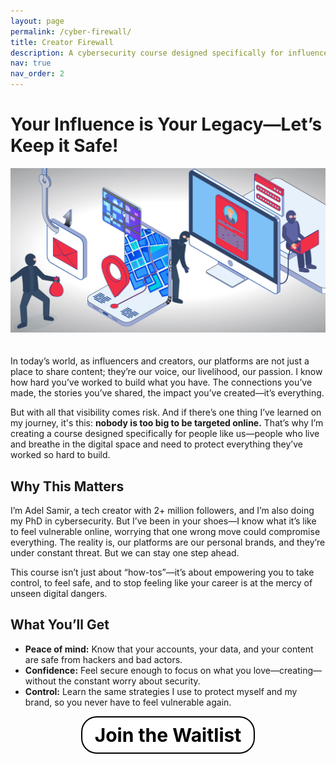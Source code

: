 ```yaml
---
layout: page
permalink: /cyber-firewall/
title: Creator Firewall
description: A cybersecurity course designed specifically for influencers and creators. Learn how to protect your online presence, secure your accounts, and safeguard your personal brand. Led by <a href='https://adelsamir.com/'>Adel Samir</a>, a tech creator with <a href='https://beacons.ai/adelsamir/mediakit'>2+ million followers</a> and a PhD candidate in cybersecurity, this course provides the strategies you need to stay safe and confident online. Join the waitlist today!
nav: true
nav_order: 2
---
```


# Your Influence is Your Legacy—Let’s Keep it Safe!

<div style="text-align: center;">
  <img src="/assets/img/cyberfirewall.jpg" alt="Cybersecurity Creator Course" style="max-width: 100%; height: auto; margin-bottom: 20px;">
</div>

In today’s world, as influencers and creators, our platforms are not just a place to share content; they’re our voice, our livelihood, our passion. I know how hard you’ve worked to build what you have. The connections you’ve made, the stories you’ve shared, the impact you’ve created—it’s everything.

But with all that visibility comes risk. And if there’s one thing I’ve learned on my journey, it's this: **nobody is too big to be targeted online.** That’s why I’m creating a course designed specifically for people like us—people who live and breathe in the digital space and need to protect everything they’ve worked so hard to build.

## Why This Matters

I’m Adel Samir, a tech creator with 2+ million followers, and I’m also doing my PhD in cybersecurity. But I’ve been in your shoes—I know what it’s like to feel vulnerable online, worrying that one wrong move could compromise everything. The reality is, our platforms are our personal brands, and they’re under constant threat. But we can stay one step ahead.

This course isn’t just about “how-tos”—it’s about empowering you to take control, to feel safe, and to stop feeling like your career is at the mercy of unseen digital dangers.

## What You’ll Get

- **Peace of mind:** Know that your accounts, your data, and your content are safe from hackers and bad actors.
- **Confidence:** Feel secure enough to focus on what you love—creating—without the constant worry about security.
- **Control:** Learn the same strategies I use to protect myself and my brand, so you never have to feel vulnerable again.


<div style="text-align: center;">
  <a href="https://docs.google.com/forms/d/e/1FAIpQLSceOuizPWETkF8_SSPLIzfOX3uvNW8KtARxTDiBBRcMwo1MVg/" style="display: inline-block; padding: 10px 20px; font-size: 30px; color: #000; background-color: #fff; border: 2px solid #000; border-radius: 25px; text-decoration: none; font-weight: bold;">Join the Waitlist</a>
</div>